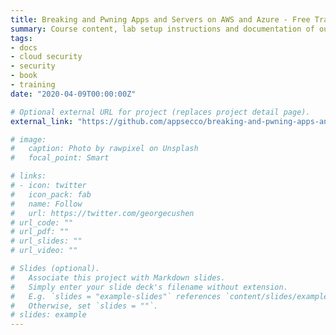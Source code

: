 ```yaml
---
title: Breaking and Pwning Apps and Servers on AWS and Azure - Free Training Courseware and Labs
summary: Course content, lab setup instructions and documentation of our very popular Breaking and Pwning Apps and Servers on AWS and Azure hands on training!
tags:
- docs
- cloud security
- security
- book
- training
date: "2020-04-09T00:00:00Z"

# Optional external URL for project (replaces project detail page).
external_link: "https://github.com/appsecco/breaking-and-pwning-apps-and-servers-aws-azure-training"

# image:
#   caption: Photo by rawpixel on Unsplash
#   focal_point: Smart

# links:
# - icon: twitter
#   icon_pack: fab
#   name: Follow
#   url: https://twitter.com/georgecushen
# url_code: ""
# url_pdf: ""
# url_slides: ""
# url_video: ""

# Slides (optional).
#   Associate this project with Markdown slides.
#   Simply enter your slide deck's filename without extension.
#   E.g. `slides = "example-slides"` references `content/slides/example-slides.md`.
#   Otherwise, set `slides = ""`.
# slides: example
---
```

